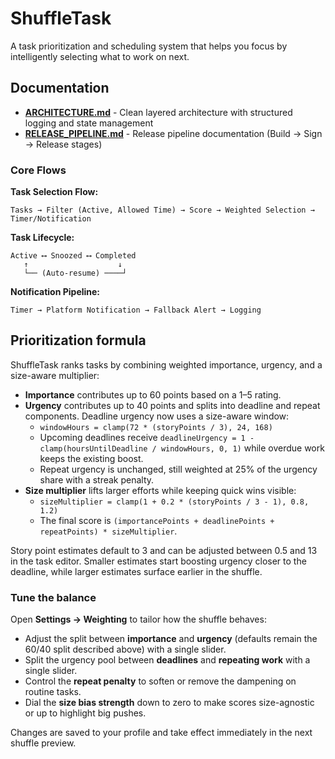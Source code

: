 # ShuffleTask

A task prioritization and scheduling system that helps you focus by intelligently selecting what to work on next.

## Documentation

- **[ARCHITECTURE.md](ARCHITECTURE.md)** - Clean layered architecture with structured logging and state management
- **[RELEASE_PIPELINE.md](RELEASE_PIPELINE.md)** - Release pipeline documentation (Build → Sign → Release stages)

### Core Flows

**Task Selection Flow:**
```
Tasks → Filter (Active, Allowed Time) → Score → Weighted Selection → Timer/Notification
```

**Task Lifecycle:**
```
Active ⟷ Snoozed ⟷ Completed
   ↑                    ↓
   └── (Auto-resume) ────┘
```

**Notification Pipeline:**
```
Timer → Platform Notification → Fallback Alert → Logging
```

## Prioritization formula

ShuffleTask ranks tasks by combining weighted importance, urgency, and a size-aware multiplier:

- **Importance** contributes up to 60 points based on a 1–5 rating.
- **Urgency** contributes up to 40 points and splits into deadline and repeat components. Deadline urgency now uses a size-aware window:
  - `windowHours = clamp(72 * (storyPoints / 3), 24, 168)`
  - Upcoming deadlines receive `deadlineUrgency = 1 - clamp(hoursUntilDeadline / windowHours, 0, 1)` while overdue work keeps the existing boost.
  - Repeat urgency is unchanged, still weighted at 25% of the urgency share with a streak penalty.
- **Size multiplier** lifts larger efforts while keeping quick wins visible:
  - `sizeMultiplier = clamp(1 + 0.2 * (storyPoints / 3 - 1), 0.8, 1.2)`
  - The final score is `(importancePoints + deadlinePoints + repeatPoints) * sizeMultiplier`.

Story point estimates default to 3 and can be adjusted between 0.5 and 13 in the task editor. Smaller estimates start boosting urgency closer to the deadline, while larger estimates surface earlier in the shuffle.

### Tune the balance

Open **Settings → Weighting** to tailor how the shuffle behaves:

- Adjust the split between **importance** and **urgency** (defaults remain the 60/40 split described above) with a single slider.
- Split the urgency pool between **deadlines** and **repeating work** with a single slider.
- Control the **repeat penalty** to soften or remove the dampening on routine tasks.
- Dial the **size bias strength** down to zero to make scores size-agnostic or up to highlight big pushes.

Changes are saved to your profile and take effect immediately in the next shuffle preview.
